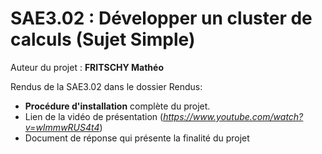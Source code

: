 # SAE3.02 : Développer un cluster de calculs (Sujet Simple)

Auteur du projet : **FRITSCHY Mathéo**


Rendus de la SAE3.02 dans le dossier Rendus:

- **Procédure d'installation** complète du projet.
- Lien de la vidéo de présentation (*https://www.youtube.com/watch?v=wImmwRUS4t4*)
- Document de réponse qui présente la finalité du projet